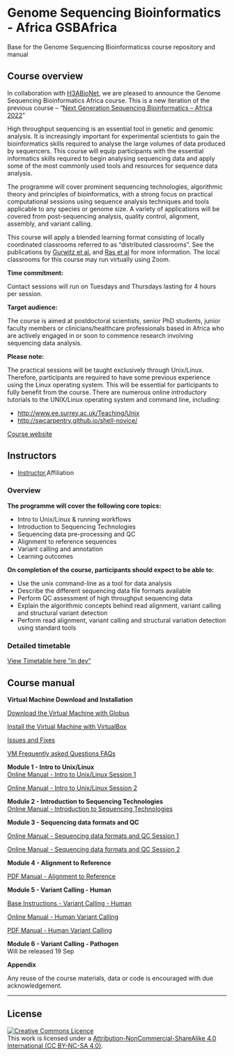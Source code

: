 # Genome Sequencing Bioinformatics - Africa GSBAfrica
Base for the Genome Sequencing Bioinformaticss course repository and manual

## Course overview
In collaboration with [H3ABioNet](https://h3abionet.org/), we are pleased to announce the Genome Sequencing Bioinformatics Africa course. This is a new iteration of the previous course – “[Next Generation Sequencing Bioinformatics – Africa 2022](https://coursesandconferences.wellcomeconnectingscience.org/event/next-generation-sequencing-bioinformatics-africa-20220322/)” 

High throughput sequencing is an essential tool in genetic and genomic analysis. It is increasingly important for experimental scientists to gain the bioinformatics skills required to analyse the large volumes of data produced by sequencers. This course will equip participants with the essential informatics skills required to begin analysing sequencing data and apply some of the most commonly used tools and resources for sequence data analysis. 

The programme will cover prominent sequencing technologies, algorithmic theory and principles of bioinformatics, with a strong focus on practical computational sessions using sequence analysis techniques and tools applicable to any species or genome size. A variety of applications will be covered from post-sequencing analysis, quality control, alignment, assembly, and variant calling.

This course will apply a blended learning format consisting of locally coordinated classrooms referred to as “distributed classrooms”. See the publications by [Gurwitz et al.](https://journals.plos.org/ploscompbiol/article?id=10.1371/journal.pcbi.1005715) and [Ras et al](https://journals.plos.org/ploscompbiol/article?id=10.1371/journal.pcbi.1008640) for more information. The local classrooms for this course may run virtually using Zoom.

**Time commitment:**

Contact sessions will run on Tuesdays and Thursdays lasting for 4 hours per session.

**Target audience:**

The course is aimed at postdoctoral scientists, senior PhD students, junior faculty members or clinicians/healthcare professionals based in Africa who are actively engaged in or soon to commence research involving  sequencing data analysis.

**Please note:**

The practical sessions will be taught exclusively through Unix/Linux. Therefore, participants are required to have some previous experience using the Linux operating system. This will be essential for participants to fully benefit from the course. There are numerous online introductory tutorials to the UNIX/Linux operating system and command line, including:
- http://www.ee.surrey.ac.uk/Teaching/Unix 
- http://swcarpentry.github.io/shell-novice/  



[Course website](https://coursesandconferences.wellcomeconnectingscience.org/event/genome-sequencing-bioinformatics-africa-20230815/)

## Instructors
- [Instructor](link),Affiliation

### Overview


**The programme will cover the following core topics:**

- Intro to Unix/Linux & running workflows
- Introduction to Sequencing Technologies
- Sequencing data pre-processing and QC
- Alignment to reference sequences
- Variant calling and annotation
- Learning outcomes

**On completion of the course, participants should expect to be able to:**

- Use the unix command-line as a tool for data analysis
- Describe the different sequencing data file formats available
- Perform QC assessment of high throughput sequencing data
- Explain the algorithmic concepts behind read alignment, variant calling and structural variant detection
- Perform read alignment, variant calling and structural variation detection using standard tools

### Detailed timetable
[View Timetable here "in dev"]()



## Course manual
**Virtual Machine Download and Installation**        

[Download the Virtual Machine with Globus](modules/Download_course_Virtual_Machine.md)        

[Install the Virtual Machine with VirtualBox](modules/VM_Installationwith_Virtualbox.md)         

[Issues and Fixes](modules/VM_Issues_and_Fixes.md)        

[VM Frequently asked Questions FAQs](modules/VM_Question_and_Answer.md)        



**Module 1 - Intro to Unix/Linux**   
[Online Manual - Intro to Unix/Linux Session 1 ](modules/Module_1_Session1_practical_assignment.docx.md)

[Online Manual - Intro to Unix/Linux Session 2 ](modules/Module_1_Session2_practical_assignment.docx.md)


**Module 2 - Introduction to Sequencing Technologies**    
[Online Manual - Introduction to Sequencing Technologies](modules/Module2_Session1_base.md)

**Module 3 - Sequencing data formats and QC**  

[Online Manual - Sequencing data formats and QC Session 1](modules/Module3_Day1_Assignment.docx.md)

[Online Manual - Sequencing data formats and QC Session 2](modules/Module3_Day2_Data_formats_Assignment.md)

  
**Module 4 - Alignment to Reference**      

[PDF Manual - Alignment to Reference](modules/read-alignment.practicalexercises.20210504.pdf)    

**Module 5 - Variant Calling - Human**  

[Base Instructions - Variant Calling - Human](modules/Module5/Module5_Session1_base.md) 

[Online Manual - Human Variant Calling](modules/Module5/Module5_Session1_practical_assignment.md) 

[PDF Manual - Human Variant Calling ](modules/Module5/Module5_Session1_practical_assignment.pdf) 


**Module 6 - Variant Calling - Pathogen**  
Will be released 19 Sep

<!--- [Online Manual - Variant Calling - Pathogen](modules/) --->


**Appendix**      
  


Any reuse of the course materials, data or code is encouraged with due acknowledgement.

******
## License
<a rel="license" href="http://creativecommons.org/licenses/by/4.0/"><img alt="Creative Commons Licence" style="border-width:0" src="https://i.creativecommons.org/l/by-nc-sa/4.0/88x31.png" /></a><br />This work is licensed under a <a rel="license" href="https://creativecommons.org/licenses/by-nc-sa/4.0/">Attribution-NonCommercial-ShareAlike 4.0 International (CC BY-NC-SA 4.0)</a>.

